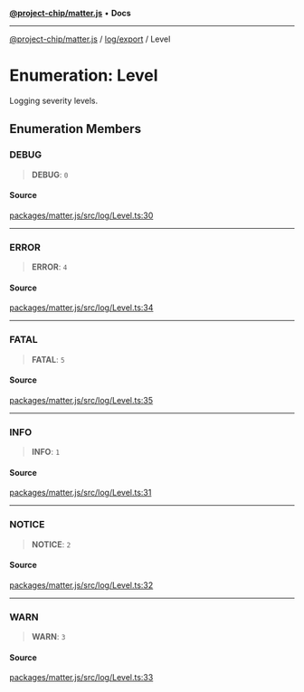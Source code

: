 [**@project-chip/matter.js**](../../../README.md) • **Docs**

***

[@project-chip/matter.js](../../../modules.md) / [log/export](../README.md) / Level

# Enumeration: Level

Logging severity levels.

## Enumeration Members

### DEBUG

> **DEBUG**: `0`

#### Source

[packages/matter.js/src/log/Level.ts:30](https://github.com/project-chip/matter.js/blob/7a8cbb56b87d4ccf34bec5a9a95ab40a1711324f/packages/matter.js/src/log/Level.ts#L30)

***

### ERROR

> **ERROR**: `4`

#### Source

[packages/matter.js/src/log/Level.ts:34](https://github.com/project-chip/matter.js/blob/7a8cbb56b87d4ccf34bec5a9a95ab40a1711324f/packages/matter.js/src/log/Level.ts#L34)

***

### FATAL

> **FATAL**: `5`

#### Source

[packages/matter.js/src/log/Level.ts:35](https://github.com/project-chip/matter.js/blob/7a8cbb56b87d4ccf34bec5a9a95ab40a1711324f/packages/matter.js/src/log/Level.ts#L35)

***

### INFO

> **INFO**: `1`

#### Source

[packages/matter.js/src/log/Level.ts:31](https://github.com/project-chip/matter.js/blob/7a8cbb56b87d4ccf34bec5a9a95ab40a1711324f/packages/matter.js/src/log/Level.ts#L31)

***

### NOTICE

> **NOTICE**: `2`

#### Source

[packages/matter.js/src/log/Level.ts:32](https://github.com/project-chip/matter.js/blob/7a8cbb56b87d4ccf34bec5a9a95ab40a1711324f/packages/matter.js/src/log/Level.ts#L32)

***

### WARN

> **WARN**: `3`

#### Source

[packages/matter.js/src/log/Level.ts:33](https://github.com/project-chip/matter.js/blob/7a8cbb56b87d4ccf34bec5a9a95ab40a1711324f/packages/matter.js/src/log/Level.ts#L33)

